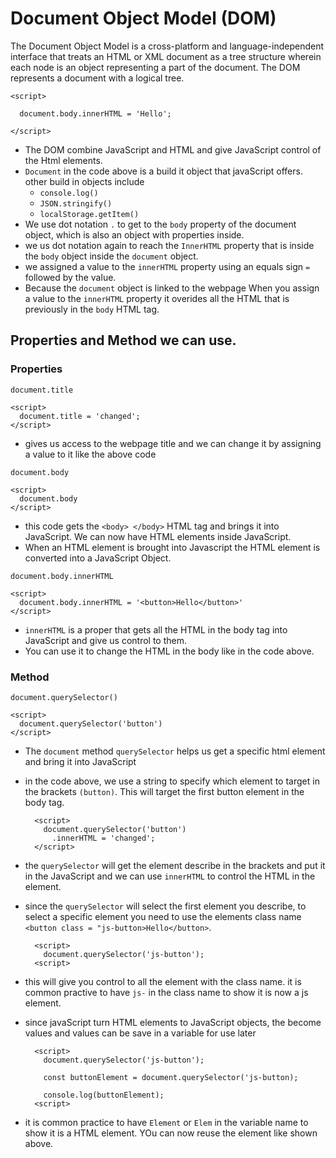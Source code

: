 # Document Object Model (DOM)

The Document Object Model is a cross-platform and language-independent interface that treats an HTML or XML document as a tree structure wherein each node is an object representing a part of the document. The DOM represents a document with a logical tree.

    <script>

      document.body.innerHTML = 'Hello';
          
    </script>


- The DOM combine JavaScript and HTML and give JavaScript control of the Html elements.
- `Document` in the code above is a build it object that javaScript offers. other build in objects include
  - `console.log()`
  - `JSON.stringify()` 
  - `localStorage.getItem()`
- We use dot notation `.` to get to the `body` property of the document object, which is also an object with properties inside.
- we us dot notation again to reach the `InnerHTML` property that is inside the `body` object inside the `document` object.
- we assigned a value to the `innerHTML` property using an equals sign `=` followed by the value.
- Because the `document` object is linked to the webpage When you assign a value to the `innerHTML` property it overides all the HTML that is previously in the `body` HTML tag.

## Properties and Method we can use.

### Properties

`document.title`

    <script>
      document.title = 'changed';
    </script>

- gives us access to the webpage title and we can change it by assigning a value to it like the above code

`document.body`

    <script>
      document.body
    </script>

- this code gets the `<body> </body>` HTML tag and brings it into JavaScript. We can now have HTML elements inside JavaScript.
- When an HTML element is brought into Javascript the HTML element is converted into a JavaScript Object.

`document.body.innerHTML`

    <script>
      document.body.innerHTML = '<button>Hello</button>'
    </script>

- `innerHTML` is a proper that gets all the HTML in the body tag into JavaScript and give us control to them.
- You can use it to change the HTML in the body like in the code above.

### Method

`document.querySelector()`

    <script>
      document.querySelector('button')
    </script>

- The `document` method `querySelector` helps us get a specific html element and bring it into JavaScript
- in the code above, we use a string to specify which element to target in the brackets `(button)`. This will target the first button element in the body tag.

        <script>
          document.querySelector('button')
            .innerHTML = 'changed';
        </script>
- the `querySelector` will get the element describe in the brackets and put it in the JavaScript and we can use `innerHTML` to control the HTML in the element.
- since the `querySelector` will select the first element you describe, to select a specific element you need to use the elements class name `<button class = "js-button>Hello</button>`.

        <script>
          document.querySelector('js-button');
        <script>

- this will give you control to all the element with the class name. it is common practive to have `js-` in the class name to show it is now a js element.
- since javaScript turn HTML elements to JavaScript objects, the become values and values can be save in a variable for use later

        <script>
          document.querySelector('js-button');

          const buttonElement = document.querySelector('js-button);

          console.log(buttonElement);
        <script>

- it is common practice to have `Element` or `Elem` in the variable name to show it is a HTML element. YOu can now reuse the element like shown above.